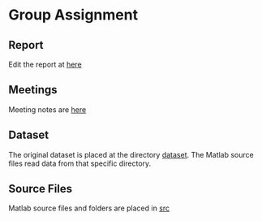 # Group Assignment

## Report
Edit the report at [here](https://qubstudentcloud-my.sharepoint.com/:w:/g/personal/40216004_ads_qub_ac_uk/ETtKm9t3BAVKlixkxc_3y-cBC4NEZVpiIlkqY-V1gsP-sA?e=8cKaCX)

## Meetings
Meeting notes are [here](meetings/)

## Dataset
The original dataset is placed at the directory [dataset](dataset/). The Matlab source files read data from that specific directory.

## Source Files
Matlab source files and folders are placed in [src](src/)